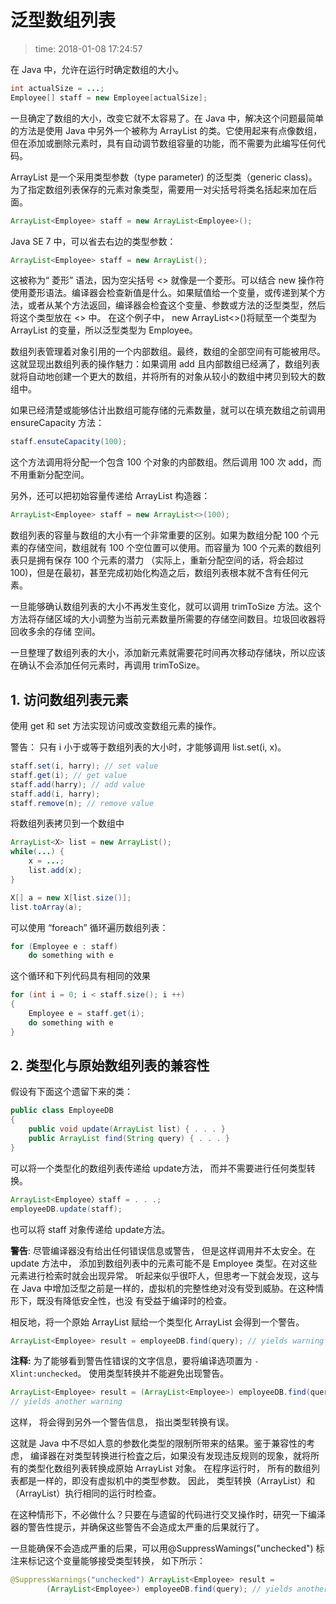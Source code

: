 # 泛型数组列表
>time: 2018-01-08 17:24:57

在 Java 中，允许在运行时确定数组的大小。
```java
int actualSize = ...;
Employee[] staff = new Employee[actualSize];
```

 一旦确定了数组的大小，改变它就不太容易了。在 Java 中，解决这个问题最简单的方法是使用 Java 中另外一个被称为 ArrayList 的类。它使用起来有点像数组，但在添加或删除元素时，具有自动调节数组容量的功能，而不需要为此编写任何代码。

ArrayList 是一个采用类型参数（type parameter) 的泛型类（generic class)。 为了指定数组列表保存的元素对象类型，需要用一对尖括号将类名括起来加在后面。
```java
ArrayList<Employee> staff = new ArrayList<Employee>();
```
Java SE 7 中，可以省去右边的类型参数：
```java
ArrayList<Employee> staff = new ArrayList();
```
这被称为“ 菱形” 语法，因为空尖括号 <> 就像是一个菱形。可以结合 new 操作符使用菱形语法。编译器会检查新值是什么。如果赋值给一个变量，或传递到某个方法，或者从某个方法返回，编译器会检査这个变量、参数或方法的泛型类型，然后将这个类型放在 <> 中。 在这个例子中， new ArrayList<>()将赋至一个类型为 ArrayList<Employee> 的变量，所以泛型类型为 Employee。

数组列表管理着对象引用的一个内部数组。最终，数组的全部空间有可能被用尽。这就显现出数组列表的操作魅力：如果调用 add 且内部数组已经满了，数组列表就将自动地创建一个更大的数组，并将所有的对象从较小的数组中拷贝到较大的数组中。

如果已经清楚或能够估计出数组可能存储的元素数量，就可以在填充数组之前调用 ensureCapacity 方法：
```java
staff.ensuteCapacity(100);
```
这个方法调用将分配一个包含 100 个对象的内部数组。然后调用 100 次 add，而不用重新分配空间。

另外，还可以把初始容量传递给 ArrayList 构造器：
```java
ArrayList<Employee> staff = new ArrayList<>(100);
```

数组列表的容量与数组的大小有一个非常重要的区别。如果为数组分配 100 个元素的存储空间，数组就有 100 个空位置可以使用。而容量为 100 个元素的数组列表只是拥有保存 100 个元素的潜力 （实际上，重新分配空间的话，将会超过100)，但是在最初，甚至完成初始化构造之后，数组列表根本就不含有任何元素。

一旦能够确认数组列表的大小不再发生变化，就可以调用 trimToSize 方法。这个方法将存储区域的大小调整为当前元素数量所需要的存储空间数目。垃圾回收器将回收多余的存储
空间。

一旦整理了数组列表的大小，添加新元素就需要花时间再次移动存储块，所以应该在确认不会添加任何元素时，再调用 trimToSize。

## 1. 访问数组列表元素

使用 get 和 set 方法实现访问或改变数组元素的操作。

警告： 只有 i 小于或等于数组列表的大小时，才能够调用 list.set(i, x)。
```java
staff.set(i, harry); // set value
staff.get(i); // get value
staff.add(harry); // add value
staff.add(i, harry);
staff.remove(n); // remove value
```

将数组列表拷贝到一个数组中
```java
ArrayList<X> list = new ArrayList();
while(...) {
    x = ...;
    list.add(x);
}

X[] a = new X[list.size()];
list.toArray(a);
```

可以使用 “foreach” 循环遍历数组列表：
```java
for (Employee e : staff)
    do something with e
```
这个循环和下列代码具有相同的效果
```java
for (int i = 0; i < staff.size(); i ++)
{
    Employee e = staff.get(i);
    do something with e
}
```

## 2. 类型化与原始数组列表的兼容性
假设有下面这个遗留下来的类：
```java
public class EmployeeDB
{
    public void update(ArrayList list) { . . . }
    public ArrayList find(String query) { . . . }
}
```
可以将一个类型化的数组列表传递给 update方法， 而并不需要进行任何类型转换。
```java
ArrayList<Employee〉staff = . . .;
employeeDB.update(staff);
```
也可以将 staff 对象传递给 update方法。

**警告**: 尽管编译器没有给出任何错误信息或警告， 但是这样调用并不太安全。在 update 方法中， 添加到数组列表中的元素可能不是 Employee 类型。在对这些元素进行检索时就会出现异常。 听起来似乎很吓人，但思考一下就会发现，这与在 Java 中增加泛型之前是一样的，虚拟机的完整性绝对没有受到威胁。在这种情形下，既没有降低安全性，也没
有受益于编译时的检查。

相反地，将一个原始 ArrayList 赋给一个类型化 ArrayList 会得到一个警告。
```java
ArrayList<Employee> result = employeeDB.find(query); // yields warning
```
**注释:** 为了能够看到警告性错误的文字信息，要将编译选项置为 `-Xlint:unchecked`。
使用类型转换并不能避免出现警告。
```java
ArrayList<Employee> result = (ArrayList<Employee>) employeeDB.find(query);
// yields another warning
```
这样， 将会得到另外一个警告信息， 指出类型转换有误。

这就是 Java 中不尽如人意的参数化类型的限制所带来的结果。鉴于兼容性的考虑， 编译器在对类型转换进行检査之后，如果没有发现违反规则的现象，就将所有的类型化数组列表转换成原始 ArrayList 对象。 在程序运行时， 所有的数组列表都是一样的，即没有虚拟机中的类型参数。 因此， 类型转换（ArrayList）和（ArrayList<Employee>）执行相同的运行时检查。

在这种情形下，不必做什么？只要在与遗留的代码进行交叉操作时，研究一下编泽器的警告性提示，并确保这些警告不会造成太严重的后果就行了。

一旦能确保不会造成严重的后果，可以用@SuppressWamings("unchecked") 标注来标记这个变量能够接受类型转换， 如下所示：

```java
@SuppressWarnings("unchecked") ArrayList<Employee> result = 
        (ArrayList<Employee>) employeeDB.find(query); // yields another warning
```

